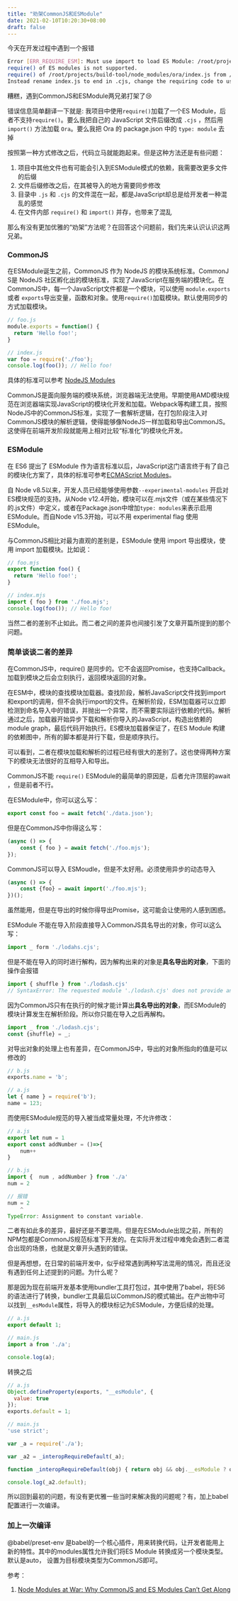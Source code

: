 ```yaml
---
title: "劝架CommonJS和ESModule"
date: 2021-02-10T10:20:30+08:00
draft: false
---
```



今天在开发过程中遇到一个报错

```bash
Error [ERR_REQUIRE_ESM]: Must use import to load ES Module: /root/projects/build-tool/node_modules/ora/index.js
require() of ES modules is not supported.
require() of /root/projects/build-tool/node_modules/ora/index.js from /root/projects/build-tool/init.js is an ES module file as it is a .js file whose nearest parent package.json contains "type": "module" which defines all .js files in that package scope as ES modules.
Instead rename index.js to end in .cjs, change the requiring code to use import(), or remove "type": "module" from /root/projects/build-tool/node_modules/ora/package.json.
```

糟糕，遇到CommonJS和ESModule两兄弟打架了😢

错误信息简单翻译一下就是: 我项目中使用`require()`加载了一个ES Module，后者不支持`require()`。要么我把自己的 JavaScript 文件后缀改成 `.cjs` ，然后用 `import()` 方法加载 `Ora`。要么我把 Ora 的 package.json 中的 `type: module` 去掉

按照第一种方式修改之后，代码立马就能跑起来。但是这种方法还是有些问题：

1. 项目中其他文件也有可能会引入到ESModule模式的依赖，我需要改更多文件的后缀
2. 文件后缀修改之后，在其被导入的地方需要同步修改
3. 目录中 `.js` 和 `.cjs` 的文件混在一起，都是JavaScript却总是给开发者一种混乱的感觉
4. 在文件内部 `require()` 和 `import()` 并存，也带来了混乱

那么有没有更加优雅的“劝架”方法呢？在回答这个问题前，我们先来认识认识这两兄弟。

### CommonJS

在ESModule诞生之前，CommonJS 作为 NodeJS 的模块系统标准。CommonJ S是 NodeJS 社区孵化出的模块标准，实现了JavaScript在服务端的模块化。在CommonJS中，每一个JavaScript文件都是一个模块，可以使用 `module.exports` 或者 `exports`导出变量，函数和对象。使用`require()`加载模块。默认使用同步的方式加载模块。

```jsx
// foo.js
module.exports = function() { 
  return 'Hello foo!';
}

// index.js
var foo = require('./foo');
console.log(foo()); // Hello foo!
```

具体的标准可以参考 [NodeJS Modules]([https://nodejs.org/dist/latest-v16.x/docs/api/modules.html](https://nodejs.org/dist/latest-v16.x/docs/api/modules.html))

CommonJS是面向服务端的模块系统，浏览器端无法使用。早期使用AMD模块规范在浏览器端实现JavaScript的模块化开发和加载。Webpack等构建工具，按照NodeJS中的CommonJS标准，实现了一套解析逻辑，在打包阶段注入对CommonJS模块的解析逻辑，使得能够像NodeJS一样加载和导出CommonJS。这使得在前端开发阶段就能用上相对比较“标准化”的模块化开发。

### ESModule

在 ES6 提出了 ESModule 作为语言标准以后，JavaScript这门语言终于有了自己的模块化方案了，具体的标准可参考[ECMAScript Modules]([https://tc39.es/ecma262/#sec-modules](https://tc39.es/ecma262/#sec-modules))。

自 Node v8.5以来，开发人员已经能够使用参数`--experimental-modules` 开启对ES模块规范的支持。从Node v12.4开始，模块可以在.mjs文件（或在某些情况下的.js文件）中定义，或者在Package.json中增加`type: modules`来表示启用ESModule。而自Node v15.3开始，可以不用 experimental flag 使用ESModule。

与CommonJS相比对最为直观的差别是，ESModule 使用 import 导出模块，使用 import 加载模块。比如说：

```jsx
// foo.mjs
export function foo() { 
  return 'Hello foo!'; 
}

// index.mjs
import { foo } from './foo.mjs';
console.log(foo()); // Hello foo!
```

当然二者的差别不止如此。而二者之间的差异也间接引发了文章开篇所提到的那个问题。

### 简单谈谈二者的差异

在CommonJS中，require() 是同步的。它不会返回Promise，也支持Callback。加载到模块之后会立刻执行，返回模块返回的对象。

在ESM中，模块的查找模块加载器。查找阶段，解析JavaScript文件找到import和export的调用，但不会执行import的文件。在解析阶段，ESM加载器可以立即检测到命名导入中的错误，并抛出一个异常，而不需要实际运行依赖的代码。解析通过之后，加载器开始异步下载和解析你导入的JavaScript，构造出依赖的module graph，最后代码开始执行。ES模块加载器保证了，在ES Module 构建的依赖图中，所有的脚本都是并行下载，但是顺序执行。

可以看到，二者在模块加载和解析的过程已经有很大的差别了。这也使得两种方案下的模块无法很好的互相导入和导出。

CommonJS不能 `require()` ESModule的最简单的原因是，后者允许顶层的await ，但是前者不行。

在ESModule中，你可以这么写：

```jsx
export const foo = await fetch('./data.json');
```

但是在CommonJS中你得这么写：

```jsx
(async () => {
	const { foo } = await fetch('./foo.mjs');
});
```

CommonJS可以导入 ESMoudle，但是不太好用。必须使用异步的动态导入

```jsx
(async () => {
    const {foo} = await import('./foo.mjs');
})();
```

虽然能用，但是在导出的时候你得导出Promise，这可能会让使用的人感到困惑。

ESModule 不能在导入阶段直接导入CommonJS具名导出的对象，你可以这么写：

```jsx
import _ form './lodahs.cjs';
```

但是不能在导入的同时进行解构，因为解构出来的对象是**具名导出的对象**，下面的操作会报错

```jsx
import { shuffle } from './lodash.cjs'
// SyntaxError: The requested module './lodash.cjs' does not provide an export named 'shuffle'
```

因为CommonJS只有在执行的时候才能计算出**具名导出的对象**，而ESModule的模块计算发生在解析阶段。所以你只能在导入之后再解构。

```jsx
import _ from './lodash.cjs';
const {shuffle} = _;
```

对导出对象的处理上也有差异，在CommonJS中，导出的对象所指向的值是可以修改的

```jsx
// b.js
exports.name = 'b';

// a.js
let { name } = require('b');
name = 123;
```

而使用ESModule规范的导入被当成常量处理，不允许修改：

```jsx
// a.js
export let num = 1
export const addNumber = ()=>{
    num++
}

// b.js
import {  num , addNumber } from './a'
num = 2

// 报错
num = 2
    ^
TypeError: Assignment to constant variable.
```

二者有如此多的差异，最好还是不要混用。但是在ESModule出现之前，所有的NPM包都是CommonJS规范标准下开发的。在实际开发过程中难免会遇到二者混合出现的场景，也就是文章开头遇到的错误。

但是再想想，在日常的前端开发中，似乎经常遇到两种写法混用的情况，而且还没有遇到任何上述提到的问题。为什么呢？

那是因为现在前端开发基本使用bundler工具打包过，其中使用了babel，将ES6的语法进行了转换，bundler工具最后以CommonJS的模式输出。在产出物中可以找到`__esModule`属性，将导入的模块标记为ESModule，方便后续的处理。

```jsx
// a.js
export default 1;

// main.js
import a from './a';

console.log(a);
```

转换之后

```jsx
// a.js
Object.defineProperty(exports, "__esModule", {
  value: true
});
exports.default = 1;

// main.js
'use strict';

var _a = require('./a');

var _a2 = _interopRequireDefault(_a);

function _interopRequireDefault(obj) { return obj && obj.__esModule ? obj : { default: obj }; }

console.log(_a2.default);
```

所以回到最初的问题，有没有更优雅一些当时来解决我的问题呢？有，加上babel配置进行一次编译。

### 加上一次编译

@babel/preset-env 是babel的一个核心插件，用来转换代码，让开发者能用上新的特性。其中的modules属性允许我们将ES Module 转换成另一个模块类型。默认是auto， 设置为目标模块类型为CommonJS即可。

参考：

1. [Node Modules at War: Why CommonJS and ES Modules Can’t Get Along](https://redfin.engineering/node-modules-at-war-why-commonjs-and-es-modules-cant-get-along-9617135eeca1)
